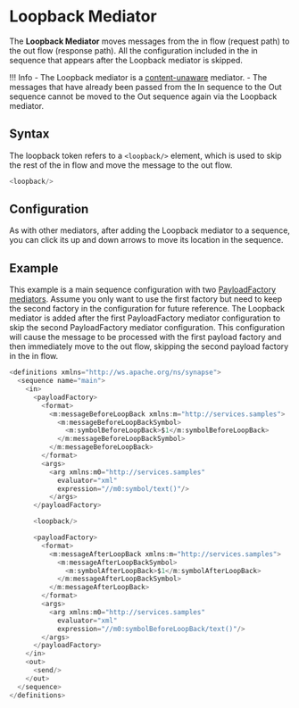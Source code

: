 # Loopback Mediator

The **Loopback Mediator** moves messages from the in flow (request path) to the out flow (response path). All the configuration included in the in sequence that appears after the Loopback mediator is skipped.

!!! Info
    - The Loopback mediator is a [content-unaware](../../../references/mediators/about-mediators/#classification-of-mediators) mediator.
    - The messages that have already been passed from the In sequence to the Out sequence cannot be moved to the Out sequence again via the Loopback mediator. 

## Syntax

The loopback token refers to a `<loopback/>` element, which is used to skip the rest of the in flow and move the message to the out flow.

``` java
<loopback/>
```

## Configuration

As with other mediators, after adding the Loopback mediator to a sequence, you can click its up and down arrows to move its location in the sequence.

## Example

This example is a main sequence configuration with two [PayloadFactory mediators](payloadFactory-Mediator.md). Assume you only want to use the
first factory but need to keep the second factory in the configuration for future reference. The Loopback mediator is added after the first
PayloadFactory mediator configuration to skip the second PayloadFactory mediator configuration. This configuration will cause the message to be processed
with the first payload factory and then immediately move to the out flow, skipping the second payload factory in the in flow.

``` java
<definitions xmlns="http://ws.apache.org/ns/synapse">
  <sequence name="main">
    <in>
      <payloadFactory>
        <format>
          <m:messageBeforeLoopBack xmlns:m="http://services.samples">
            <m:messageBeforeLoopBackSymbol>
              <m:symbolBeforeLoopBack>$1</m:symbolBeforeLoopBack>
            </m:messageBeforeLoopBackSymbol>
          </m:messageBeforeLoopBack>
        </format>
        <args>
          <arg xmlns:m0="http://services.samples"
            evaluator="xml"
            expression="//m0:symbol/text()"/>
          </args>
      </payloadFactory>

      <loopback/>

      <payloadFactory>
        <format>
          <m:messageAfterLoopBack xmlns:m="http://services.samples">
            <m:messageAfterLoopBackSymbol>
              <m:symbolAfterLoopBack>$1</m:symbolAfterLoopBack>
            </m:messageAfterLoopBackSymbol>
          </m:messageAfterLoopBack>
        </format>
        <args>
          <arg xmlns:m0="http://services.samples"
            evaluator="xml"
            expression="//m0:symbolBeforeLoopBack/text()"/>
        </args>
      </payloadFactory>
    </in>
    <out>
      <send/>
    </out>
  </sequence>
</definitions> 
```
